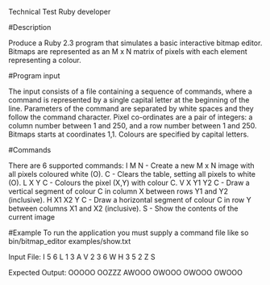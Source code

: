 Technical Test Ruby developer

#Description

Produce a Ruby 2.3 program that simulates a basic interactive bitmap editor. Bitmaps are represented as an M x N matrix of pixels with each element representing a colour.

#Program input

The input consists of a file containing a sequence of commands, where a command is represented by a single capital letter at the beginning of the line. Parameters of the command are separated by white spaces and they follow the command character.
Pixel co-ordinates are a pair of integers: a column number between 1 and 250, and a row number between 1 and 250. Bitmaps starts at coordinates 1,1. Colours are specified by capital letters.

#Commands

There are 6 supported commands:
I M N - Create a new M x N image with all pixels coloured white (O).
C - Clears the table, setting all pixels to white (O).
L X Y C - Colours the pixel (X,Y) with colour C.
V X Y1 Y2 C - Draw a vertical segment of colour C in column X between rows Y1 and Y2 (inclusive).
H X1 X2 Y C - Draw a horizontal segment of colour C in row Y between columns X1 and X2 (inclusive).
S - Show the contents of the current image

#Example
To run the application you must supply a command file like so bin/bitmap_editor examples/show.txt

Input File:
I 5 6
L 1 3 A
V 2 3 6 W
H 3 5 2 Z
S


Expected Output:
OOOOO
OOZZZ
AWOOO
OWOOO
OWOOO
OWOOO



